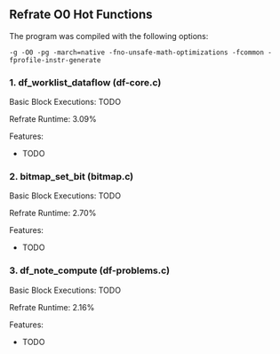 ## Refrate O0 Hot Functions

The program was compiled with the following options:

```
-g -O0 -pg -march=native -fno-unsafe-math-optimizations -fcommon -fprofile-instr-generate
```

### 1. df_worklist_dataflow (df-core.c)
Basic Block Executions: TODO

Refrate Runtime: 3.09%

Features:
- TODO

### 2. bitmap_set_bit (bitmap.c)
Basic Block Executions: TODO

Refrate Runtime: 2.70%

Features:
- TODO

### 3. df_note_compute (df-problems.c)
Basic Block Executions: TODO

Refrate Runtime: 2.16%

Features:
- TODO
